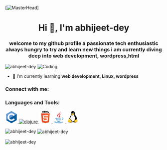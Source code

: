 [![MasterHead](https://i.pinimg.com/originals/4d/16/78/4d1678e171347c4402c231dad0394f0f.gif)]
<h1 align="center">Hi 👋, I'm abhijeet-dey</h1>
<h3 align="center">welcome to my github profile a passionate tech enthusiastic always hungry to try and learn new things i am currently diving deep into web development, wordpress,html</h3>
<img align="right" alt="Coding" width="400" src="https://cdn.dribbble.com/users/1162077/screenshots/3848914/programmer.gif> 
<p align="left"> <img src="https://komarev.com/ghpvc/?username=abhijeet-dey&label=Profile%20views&color=0e75b6&style=flat" alt="abhijeet-dey" /> </p>

- 🌱 I’m currently learning **web development, Linux, wordpress**

<h3 align="left">Connect with me:</h3>
<p align="left">
</p>

<h3 align="left">Languages and Tools:</h3>
<p align="left"> <a href="https://www.cprogramming.com/" target="_blank" rel="noreferrer"> <img src="https://raw.githubusercontent.com/devicons/devicon/master/icons/c/c-original.svg" alt="c" width="40" height="40"/> </a> <a href="https://clojure.org/" target="_blank" rel="noreferrer"> <img src="https://upload.wikimedia.org/wikipedia/commons/5/5d/Clojure_logo.svg" alt="clojure" width="40" height="40"/> </a> <a href="https://www.w3.org/html/" target="_blank" rel="noreferrer"> <img src="https://raw.githubusercontent.com/devicons/devicon/master/icons/html5/html5-original-wordmark.svg" alt="html5" width="40" height="40"/> </a> <a href="https://www.java.com" target="_blank" rel="noreferrer"> <img src="https://raw.githubusercontent.com/devicons/devicon/master/icons/java/java-original.svg" alt="java" width="40" height="40"/> </a> <a href="https://www.linux.org/" target="_blank" rel="noreferrer"> <img src="https://raw.githubusercontent.com/devicons/devicon/master/icons/linux/linux-original.svg" alt="linux" width="40" height="40"/> </a> </p>

<p><img align="left" src="https://github-readme-stats.vercel.app/api/top-langs?username=abhijeet-dey&show_icons=true&locale=en&layout=compact" alt="abhijeet-dey" /></p>

<p>&nbsp;<img align="center" src="https://github-readme-stats.vercel.app/api?username=abhijeet-dey&show_icons=true&locale=en" alt="abhijeet-dey" /></p>

<p><img align="center" src="https://github-readme-streak-stats.herokuapp.com/?user=abhijeet-dey&" alt="abhijeet-dey" /></p>

  
  

<!---
abhijeet-dey/abhijeet-dey is a ✨ special ✨ repository because its `README.md` (this file) appears on your GitHub profile.
You can click the Preview link to take a look at your changes.
--->
